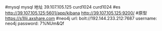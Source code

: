 #mysql
mysql 地址 39.107.105.125   curd1024 curd1024
#es
http://39.107.105.125:5601/app/kibana
http://39.107.105.125:9200/
#原型
https://s1llji.axshare.com
#neo4j
url: bolt://192.144.233.212:7687
username: neo4j
password: 7%NUm&Qf
